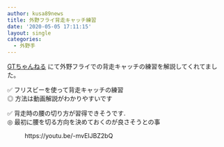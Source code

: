 ```yaml
---
author: kusa89news
title: 外野フライ背走キャッチ練習
date: '2020-05-05 17:11:15'
layout: single
categories:
  - 外野手
---
```


[GTちゃんねる](https://www.youtube.com/channel/UCa1I7o-s67S5ms__PuMJbvA) にて外野フライでの背走キャッチの練習を解説してくれてました。

✅ フリスビーを使って背走キャッチの練習  
◎ 方法は動画解説がわかりやすいです

✅ 背走時の腰の切り方が習得できそうです.  
◎ 最初に腰を切る方向を決めておくのが良さそうとの事

<figure class="wp-block-embed-youtube wp-block-embed is-type-video is-provider-youtube wp-embed-aspect-16-9 wp-has-aspect-ratio">

<div class="wp-block-embed__wrapper">https://youtu.be/-mvEIJBZ2bQ</div>

</figure>